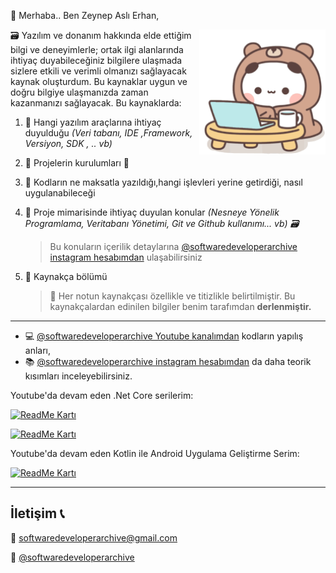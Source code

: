 :wave: Merhaba.. Ben Zeynep Aslı Erhan,

<img src="https://github.com/zeynepaslierhan/zeynepaslierhan/blob/main/img/gifs/BanaBenziyor.gif" align="right" height="200">

🗃 Yazılım ve donanım hakkında elde ettiğim bilgi ve deneyimlerle; ortak ilgi alanlarında ihtiyaç duyabileceğiniz bilgilere ulaşmada sizlere etkili ve verimli olmanızı sağlayacak kaynak oluşturdum. Bu kaynaklar uygun ve doğru bilgiye ulaşmanızda zaman kazanmanızı sağlayacak. Bu kaynaklarda:

1. 📌 Hangi yazılım araçlarına ihtiyaç duyulduğu *(Veri tabanı, IDE ,Framework, Versiyon, SDK , .. vb)*
2. 📌 Projelerin kurulumları 🔧
3. 📌 Kodların ne maksatla yazıldığı,hangi işlevleri yerine getirdiği, nasıl uygulanabileceği
4. 📌 Proje mimarisinde ihtiyaç duyulan konular *(Nesneye Yönelik Programlama, Veritabanı Yönetimi, Git ve Github kullanımı... vb) 🗃️*
  
     > Bu konuların içerilik detaylarına [@softwaredeveloperarchive instagram hesabımdan](https://www.instagram.com/softwaredeveloperarchive/) ulaşabilirsiniz

5. 📌 Kaynakça bölümü

    > 🚨  Her notun kaynakçası özellikle ve titizlikle belirtilmiştir. Bu kaynakçalardan edinilen bilgiler benim tarafımdan **derlenmiştir.** 

---

* 💻 [@softwaredeveloperarchive Youtube kanalımdan](https://www.youtube.com/channel/UCjyA7k3irGFgjYkuH-QVhfw/featured) kodların yapılış anları, 
* 📚 [@softwaredeveloperarchive instagram hesabımdan](https://www.instagram.com/softwaredeveloperarchive/) da daha teorik kısımları inceleyebilirsiniz.




Youtube'da devam eden .Net Core serilerim:

[![ReadMe Kartı](https://github-readme-stats.vercel.app/api/pin/?username=zeynepaslierhan&repo=.NetCorePractices)](https://github.com/zeynepaslierhan/.NetCorePractices)

[![ReadMe Kartı](https://github-readme-stats.vercel.app/api/pin/?username=zeynepaslierhan&repo=.NetCoreArchive)](https://github.com/zeynepaslierhan/.NetCoreArchive)

Youtube'da devam eden Kotlin ile Android Uygulama Geliştirme Serim:

[![ReadMe Kartı](https://github-readme-stats.vercel.app/api/pin/?username=zeynepaslierhan&repo=AndroidAppwithKotlin)](https://github.com/zeynepaslierhan/AndroidAppwithKotlin)

---
## İletişim :telephone_receiver:

:e-mail:  softwaredeveloperarchive@gmail.com

:iphone: [@softwaredeveloperarchive](https://www.instagram.com/softwaredeveloperarchive/)
